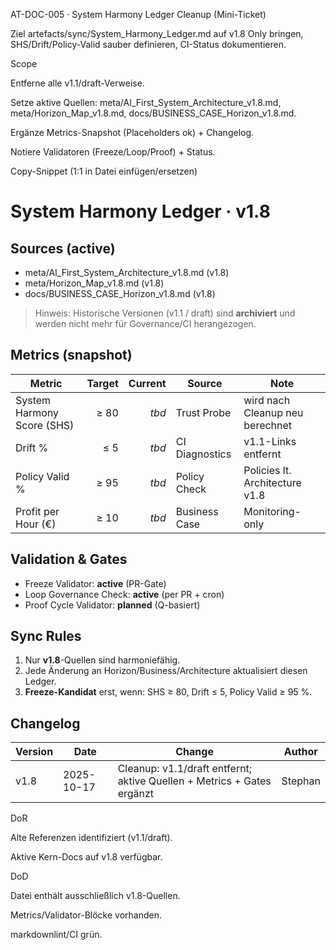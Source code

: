 AT-DOC-005 · System Harmony Ledger Cleanup (Mini-Ticket)

Ziel
artefacts/sync/System_Harmony_Ledger.md auf v1.8 Only bringen, SHS/Drift/Policy-Valid sauber definieren, CI-Status dokumentieren.

Scope

Entferne alle v1.1/draft-Verweise.

Setze aktive Quellen:
meta/AI_First_System_Architecture_v1.8.md,
meta/Horizon_Map_v1.8.md,
docs/BUSINESS_CASE_Horizon_v1.8.md.

Ergänze Metrics-Snapshot (Placeholders ok) + Changelog.

Notiere Validatoren (Freeze/Loop/Proof) + Status.

Copy-Snippet (1:1 in Datei einfügen/ersetzen)

# System Harmony Ledger · v1.8

## Sources (active)
- meta/AI_First_System_Architecture_v1.8.md (v1.8)
- meta/Horizon_Map_v1.8.md (v1.8)
- docs/BUSINESS_CASE_Horizon_v1.8.md (v1.8)

> Hinweis: Historische Versionen (v1.1 / draft) sind **archiviert** und werden nicht mehr für Governance/CI herangezogen.

## Metrics (snapshot)
| Metric | Target | Current | Source | Note |
|---|---:|---:|---|---|
| System Harmony Score (SHS) | ≥ 80 | _tbd_ | Trust Probe | wird nach Cleanup neu berechnet |
| Drift % | ≤ 5 | _tbd_ | CI Diagnostics | v1.1-Links entfernt |
| Policy Valid % | ≥ 95 | _tbd_ | Policy Check | Policies lt. Architecture v1.8 |
| Profit per Hour (€) | ≥ 10 | _tbd_ | Business Case | Monitoring-only |

## Validation & Gates
- Freeze Validator: **active** (PR-Gate)
- Loop Governance Check: **active** (per PR + cron)
- Proof Cycle Validator: **planned** (Q-basiert)

## Sync Rules
1. Nur **v1.8**-Quellen sind harmoniefähig.  
2. Jede Änderung an Horizon/Business/Architecture aktualisiert diesen Ledger.  
3. **Freeze-Kandidat** erst, wenn: SHS ≥ 80, Drift ≤ 5, Policy Valid ≥ 95 %.

## Changelog
| Version | Date | Change | Author |
|---|---|---|---|
| v1.8 | 2025-10-17 | Cleanup: v1.1/draft entfernt; aktive Quellen + Metrics + Gates ergänzt | Stephan |


DoR

 Alte Referenzen identifiziert (v1.1/draft).

 Aktive Kern-Docs auf v1.8 verfügbar.

DoD

 Datei enthält ausschließlich v1.8-Quellen.

 Metrics/Validator-Blöcke vorhanden.

 markdownlint/CI grün.
